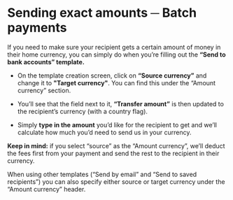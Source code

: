 # Sending exact amounts ─ Batch payments

If you need to make sure your recipient gets a certain amount of money in their home currency, you can simply do when you’re filling out the **“Send to bank accounts” template.**

  * On the template creation screen, click on **“Source currency”** and change it to **"Target currency"**. You can find this under the “Amount currency” section. 

  * You’ll see that the field next to it, **“Transfer amount”** is then updated to the recipient’s currency (with a country flag). 

  * Simply **type in the amount** you’d like for the recipient to get and we’ll calculate how much you’d need to send us in your currency.




 **Keep in mind:** if you select “source” as the “Amount currency”, we’ll deduct the fees first from your payment and send the rest to the recipient in their currency.

When using other templates (“Send by email” and “Send to saved recipients”) you can also specify either source or target currency under the “Amount currency” header.